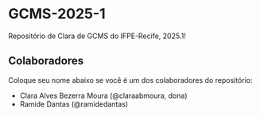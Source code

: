# GCMS-2025-1
Repositório de Clara de GCMS do IFPE-Recife, 2025.1!

## Colaboradores
Coloque seu nome abaixo se você é um dos colaboradores do repositório:
* Clara Alves Bezerra Moura (@claraabmoura, dona)
* Ramide Dantas (@ramidedantas)

